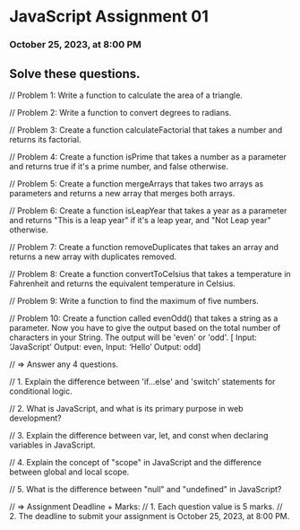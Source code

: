 # JavaScript Assignment 01

### October 25, 2023, at 8:00 PM

## Solve these questions. 

// Problem 1: Write a function to calculate the area of a triangle.

// Problem 2: Write a function to convert degrees to radians.

// Problem 3: Create a function calculateFactorial that takes a number and returns its factorial.

// Problem 4: Create a function isPrime that takes a number as a parameter and returns true if it's a prime number, and false otherwise.

// Problem 5: Create a function mergeArrays that takes two arrays as parameters and returns a new array that merges both arrays.

// Problem 6: Create a function isLeapYear that takes a year as a parameter and returns "This is a leap year" if it's a leap year, and "Not Leap year" otherwise.

// Problem 7: Create a function removeDuplicates that takes an array and returns a new array with duplicates removed.

// Problem 8: Create a function convertToCelsius that takes a temperature in Fahrenheit and returns the equivalent temperature in Celsius.

// Problem 9: Write a function to find the maximum of five numbers.

// Problem 10: Create a function called evenOdd() that takes a string as a parameter. Now you have to give the output based on the total number of characters in your String. The output will be 'even' or 'odd'. [ Input: ‘JavaScript’ Output: even, Input: ‘Hello’ Output: odd]




// => Answer any 4 questions.

// 1. Explain the difference between 'if...else' and 'switch' statements for conditional logic.

// 2. What is JavaScript, and what is its primary purpose in web development?

// 3. Explain the difference between var, let, and const when declaring variables in JavaScript.

// 4. Explain the concept of "scope" in JavaScript and the difference between global and local scope.

// 5. What is the difference between "null" and "undefined" in JavaScript?



// => Assignment Deadline + Marks:
// 1. Each question value is 5 marks.
// 2. The deadline to submit your assignment is October 25, 2023, at 8:00 PM.



